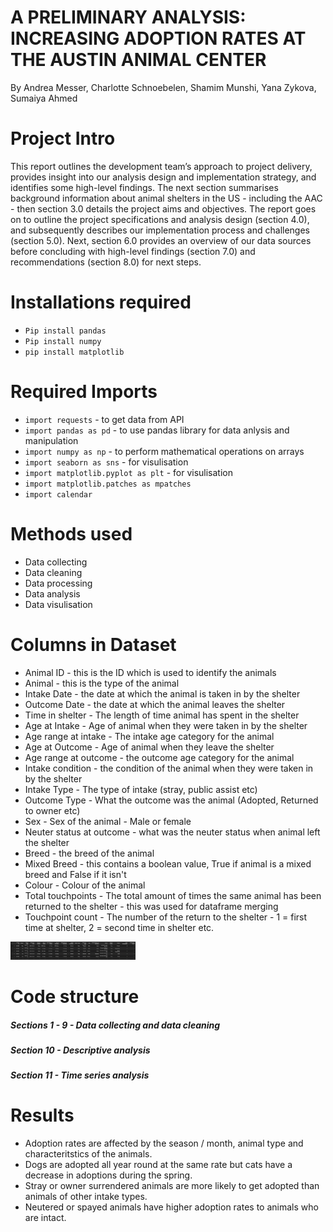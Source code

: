 # A PRELIMINARY ANALYSIS: INCREASING ADOPTION RATES AT THE AUSTIN ANIMAL CENTER

By Andrea Messer, Charlotte Schnoebelen, Shamim Munshi, Yana Zykova, Sumaiya Ahmed

# Project Intro
This report outlines the development team’s approach to project delivery, provides insight into our analysis design and implementation strategy, and identifies some high-level findings. The next section summarises background information about animal shelters in the US - including the AAC - then section 3.0 details the project aims and objectives. The report goes on to outline the project specifications and analysis design (section 4.0), and subsequently describes our implementation process and challenges (section 5.0). Next, section 6.0 provides an overview of our data sources before concluding with high-level findings (section 7.0) and recommendations (section 8.0) for next steps. 

# Installations required
* `Pip install pandas`
* `Pip install numpy`
* `pip install matplotlib `

# Required Imports
* `import requests` - to get data from API
* `import pandas as pd` - to use pandas library for data anlysis and manipulation
* `import numpy as np` - to perform mathematical operations on arrays 
* `import seaborn as sns` - for visulisation
* `import matplotlib.pyplot as plt` - for visulisation
* `import matplotlib.patches as mpatches`
* `import calendar`

# Methods used
* Data collecting
* Data cleaning
* Data processing 
* Data analysis
* Data visulisation
  
# Columns in Dataset
* Animal ID - this is the ID which is used to identify the animals
* Animal - this is the type of the animal
* Intake Date - the date at which the animal is taken in by the shelter
* Outcome Date - the date at which the animal leaves the shelter
* Time in shelter - The length of time animal has spent in the shelter
* Age at Intake - Age of animal when they were taken in by the shelter
* Age range at intake - The intake age category for the animal
* Age at Outcome - Age of animal when they leave the shelter
* Age range at outcome - the outcome age category for the animal
* Intake condition - the condition of the animal when they were taken in by the shelter
* Intake Type - The type of intake (stray, public assist etc)
* Outcome Type - What the outcome was the animal (Adopted, Returned to owner etc)
* Sex - Sex of the animal - Male or female
* Neuter status at outcome - what was the neuter status when animal left the shelter
* Breed - the breed of the animal
* Mixed Breed - this contains a boolean value, True if animal is a mixed breed and False if it isn't
* Colour - Colour of the animal
* Total touchpoints - The total amount of times the same animal has been returned to the shelter - this was used for dataframe merging
* Touchpoint count - The number of the return to the shelter - 1 = first time at shelter, 2 = second time in shelter etc.
<img src="Dataframe.png" alt="drawing" width="200"/>

# Code structure
##### *Sections 1 - 9 - Data collecting and data cleaning*
##### *Section 10 - Descriptive analysis*
##### *Section 11 - Time series analysis*

# Results
* Adoption rates are affected by the season / month, animal type and characteritstics of the animals.
* Dogs are adopted all year round at the same rate but cats have a decrease in adoptions during the spring.
* Stray or owner surrendered animals are more likely to get adopted than animals of other intake types.
* Neutered or spayed animals have higher adoption rates to animals who are intact. 




